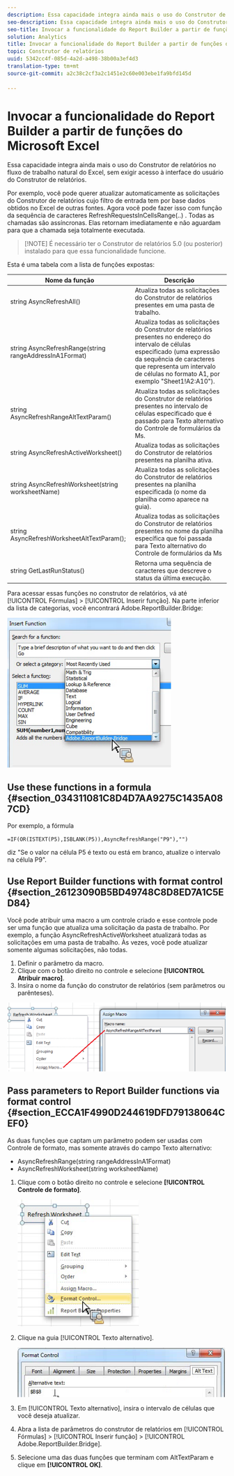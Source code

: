 ```yaml
---
description: Essa capacidade integra ainda mais o uso do Construtor de relatórios no fluxo de trabalho natural do Excel, sem exigir acesso à interface do usuário do Construtor de relatórios.
seo-description: Essa capacidade integra ainda mais o uso do Construtor de relatórios no fluxo de trabalho natural do Excel, sem exigir acesso à interface do usuário do Construtor de relatórios.
seo-title: Invocar a funcionalidade do Report Builder a partir de funções do Microsoft Excel
solution: Analytics
title: Invocar a funcionalidade do Report Builder a partir de funções do Microsoft Excel
topic: Construtor de relatórios
uuid: 5342cc4f-085d-4a2d-a498-38b00a3ef4d3
translation-type: tm+mt
source-git-commit: a2c38c2cf3a2c1451e2c60e003ebe1fa9bfd145d

---
```



# Invocar a funcionalidade do Report Builder a partir de funções do Microsoft Excel

Essa capacidade integra ainda mais o uso do Construtor de relatórios no fluxo de trabalho natural do Excel, sem exigir acesso à interface do usuário do Construtor de relatórios.

Por exemplo, você pode querer atualizar automaticamente as solicitações do Construtor de relatórios cujo filtro de entrada tem por base dados obtidos no Excel de outras fontes. Agora você pode fazer isso com função da sequência de caracteres RefreshRequestsInCellsRange(..) . Todas as chamadas são assíncronas. Elas retornam imediatamente e não aguardam para que a chamada seja totalmente executada.

> [!NOTE] É necessário ter o Construtor de relatórios 5.0 (ou posterior) instalado para que essa funcionalidade funcione.

Esta é uma tabela com a lista de funções expostas:

| Nome da função | Descrição |
|---|---|
| string AsyncRefreshAll() | Atualiza todas as solicitações do Construtor de relatórios presentes em uma pasta de trabalho. |
| string AsyncRefreshRange(string rangeAddressInA1Format) | Atualiza todas as solicitações do Construtor de relatórios presentes no endereço do intervalo de células especificado (uma expressão da sequência de caracteres que representa um intervalo de células no formato A1, por exemplo "Sheet1!A2:A10"). |
| string AsyncRefreshRangeAltTextParam() | Atualiza todas as solicitações do Construtor de relatórios presentes no intervalo de células especificado que é passado para Texto alternativo do Controle de formulários da Ms. |
| string AsyncRefreshActiveWorksheet() | Atualiza todas as solicitações do Construtor de relatórios presentes na planilha ativa. |
| string AsyncRefreshWorksheet(string worksheetName) | Atualiza todas as solicitações do Construtor de relatórios presentes na planilha especificada (o nome da planilha como aparece na guia). |
| string AsyncRefreshWorksheetAltTextParam(); | Atualiza todas as solicitações do Construtor de relatórios presentes no nome da planilha específica que foi passada para Texto alternativo do Controle de formulários da Ms |
| string GetLastRunStatus() | Retorna uma sequência de caracteres que descreve o status da última execução. |

Para acessar essas funções no construtor de relatórios, vá até [!UICONTROL Fórmulas] &gt; [!UICONTROL Inserir função]. Na parte inferior da lista de categorias, você encontrará Adobe.ReportBuilder.Bridge:

![](assets/arb_functions.png)

## Use these functions in a formula {#section_034311081C8D4D7AA9275C1435A087CD}

Por exemplo, a fórmula

```
=IF(OR(ISTEXT(P5),ISBLANK(P5)),AsyncRefreshRange("P9"),"")
```

diz "Se o valor na célula P5 é texto ou está em branco, atualize o intervalo na célula P9".

## Use Report Builder functions with format control {#section_26123090B5BD49748C8D8ED7A1C5ED84}

Você pode atribuir uma macro a um controle criado e esse controle pode ser uma função que atualiza uma solicitação da pasta de trabalho. Por exemplo, a função AsyncRefreshActiveWorksheet atualizará todas as solicitações em uma pasta de trabalho. Às vezes, você pode atualizar somente algumas solicitações, não todas.

1. Definir o parâmetro da macro.
1. Clique com o botão direito no controle e selecione **[!UICONTROL Atribuir macro]**.
1. Insira o nome da função do construtor de relatórios (sem parâmetros ou parênteses).

![](assets/assign_macro.png)

## Pass parameters to Report Builder functions via format control {#section_ECCA1F4990D244619DFD79138064CEF0}

As duas funções que captam um parâmetro podem ser usadas com Controle de formato, mas somente através do campo Texto alternativo:

* AsyncRefreshRange(string rangeAddressInA1Format)
* AsyncRefreshWorksheet(string worksheetName)

1. Clique com o botão direito no controle e selecione **[!UICONTROL Controle de formato]**.

   ![](assets/format_control.png)

1. Clique na guia [!UICONTROL Texto alternativo].

   ![](assets/alt_text.png)

1. Em [!UICONTROL Texto alternativo], insira o intervalo de células que você deseja atualizar.
1. Abra a lista de parâmetros do construtor de relatórios em [!UICONTROL Fórmulas] &gt; [!UICONTROL Inserir função] &gt; [!UICONTROL Adobe.ReportBuilder.Bridge].

1. Selecione uma das duas funções que terminam com AltTextParam e clique em **[!UICONTROL OK]**.

